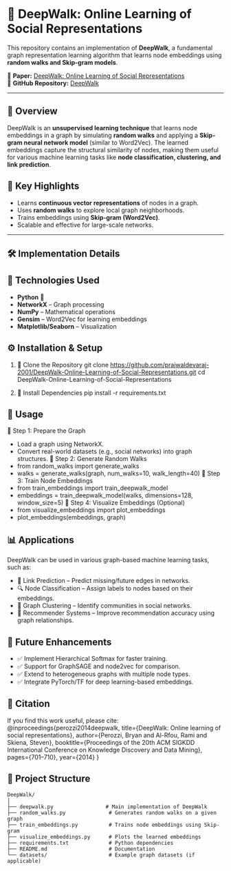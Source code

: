 # 🧠 DeepWalk: Online Learning of Social Representations

This repository contains an implementation of **DeepWalk**, a fundamental graph representation learning algorithm that learns node embeddings using **random walks and Skip-gram models**.

📄 **Paper:** [DeepWalk: Online Learning of Social Representations](https://arxiv.org/pdf/1403.6652)  
📂 **GitHub Repository:** [DeepWalk](https://github.com/prajwaldevaraj-2001/DeepWalk-Online-Learning-of-Social-Representations)  

---

## 🚀 Overview

DeepWalk is an **unsupervised learning technique** that learns node embeddings in a graph by simulating **random walks** and applying a **Skip-gram neural network model** (similar to Word2Vec). The learned embeddings capture the structural similarity of nodes, making them useful for various machine learning tasks like **node classification, clustering, and link prediction**.

## 🔹 Key Highlights
- Learns **continuous vector representations** of nodes in a graph.
- Uses **random walks** to explore local graph neighborhoods.
- Trains embeddings using **Skip-gram (Word2Vec)**.
- Scalable and effective for large-scale networks.

---

## 🛠️ Implementation Details

## 📌 Technologies Used
- **Python** 🐍
- **NetworkX** – Graph processing
- **NumPy** – Mathematical operations
- **Gensim** – Word2Vec for learning embeddings
- **Matplotlib/Seaborn** – Visualization


## ⚙️ Installation & Setup

1. 🔹 Clone the Repository
git clone https://github.com/prajwaldevaraj-2001/DeepWalk-Online-Learning-of-Social-Representations.git
cd DeepWalk-Online-Learning-of-Social-Representations

2. 🔹 Install Dependencies
pip install -r requirements.txt


## 🔧 Usage
📌 Step 1: Prepare the Graph  
- Load a graph using NetworkX.
- Convert real-world datasets (e.g., social networks) into graph structures.
📌 Step 2: Generate Random Walks
- from random_walks import generate_walks
- walks = generate_walks(graph, num_walks=10, walk_length=40)
📌 Step 3: Train Node Embeddings
- from train_embeddings import train_deepwalk_model
- embeddings = train_deepwalk_model(walks, dimensions=128, window_size=5)
📌 Step 4: Visualize Embeddings (Optional)
- from visualize_embeddings import plot_embeddings
- plot_embeddings(embeddings, graph)

## 📊 Applications
DeepWalk can be used in various graph-based machine learning tasks, such as:
- 🔗 Link Prediction – Predict missing/future edges in networks.
- 🔍 Node Classification – Assign labels to nodes based on their embeddings.
- 📏 Graph Clustering – Identify communities in social networks.
- 📡 Recommender Systems – Improve recommendation accuracy using graph relationships.

## 🚀 Future Enhancements
- ✅ Implement Hierarchical Softmax for faster training.
- ✅ Support for GraphSAGE and node2vec for comparison.
- ✅ Extend to heterogeneous graphs with multiple node types.
- ✅ Integrate PyTorch/TF for deep learning-based embeddings.

## 📜 Citation
If you find this work useful, please cite:
@inproceedings{perozzi2014deepwalk,
  title={DeepWalk: Online learning of social representations},
  author={Perozzi, Bryan and Al-Rfou, Rami and Skiena, Steven},
  booktitle={Proceedings of the 20th ACM SIGKDD International Conference on Knowledge Discovery and Data Mining},
  pages={701–710},
  year={2014}
}

## 📂 Project Structure

```plaintext
DeepWalk/
│
├── deepwalk.py                 # Main implementation of DeepWalk
├── random_walks.py              # Generates random walks on a given graph
├── train_embeddings.py          # Trains node embeddings using Skip-gram
├── visualize_embeddings.py      # Plots the learned embeddings
├── requirements.txt             # Python dependencies
├── README.md                    # Documentation
└── datasets/                    # Example graph datasets (if applicable)
